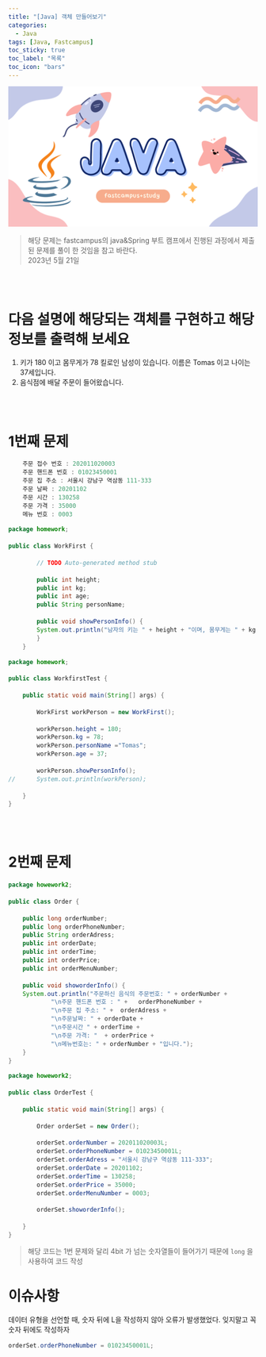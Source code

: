 ```yaml
---
title: "[Java] 객체 만들어보기"
categories:
  - Java
tags: [Java, Fastcampus]
toc_sticky: true
toc_label: "목록"
toc_icon: "bars"
---
```




![Untitled](https://github.com/solfany/solfany.github.io/blob/master/blog/fast-study.png?raw=true)

> 해당 문제는 fastcampus의 java&Spring 부트 캠프에서 진행된 과정에서 
제출된 문제를 풀이 한 것임을 참고 바란다. <br>
2023년 5월 21일
>   
 

<br>
<br>


# 다음 설명에 해당되는 객체를 구현하고 해당 정보를 출력해 보세요

1. 키가 180 이고 몸무게가 78 킬로인 남성이 있습니다. 이름은 Tomas 이고 나이는 37세입니다.
2. 음식점에 배달 주문이 들어왔습니다.


<br>
<br>


# 1번째 문제



```jsx
    주문 접수 번호 : 202011020003
    주문 핸드폰 번호 : 01023450001
    주문 집 주소 : 서울시 강남구 역삼동 111-333
    주문 날짜 : 20201102
    주문 시간 : 130258
    주문 가격 : 35000
    메뉴 번호 : 0003
```
    
    
```java
package homework;

public class WorkFirst {

		// TODO Auto-generated method stub
		
		public int height;
		public int kg;
		public int age;
		public String personName;
		
		public void showPersonInfo() {
		System.out.println("남자의 키는 " + height + "이며, 몸무게는 " + kg + "kg 이다. 그 남자의 이름은 " + personName + ". 나이는 " + age + "세 이다.");
		}
	}
```

```java
package homework;

public class WorkfirstTest {

	public static void main(String[] args) {

		WorkFirst workPerson = new WorkFirst();
		
		workPerson.height = 180;
		workPerson.kg = 78;
		workPerson.personName ="Tomas";
		workPerson.age = 37;
		
		workPerson.showPersonInfo();
//		System.out.println(workPerson);

	}
}
```


<br>
<br>

# 2번째 문제

  
```java
package howework2;

public class Order {
	
	public long orderNumber;
	public long orderPhoneNumber;
	public String orderAdress;
	public int orderDate;
	public int orderTime;
	public int orderPrice;
	public int orderMenuNumber;

	public void showorderInfo() {
	System.out.println("주문하신 음식의 주문번호: " + orderNumber +  
			"\n주문 핸드폰 번호 : " +   orderPhoneNumber + 
			"\n주문 집 주소: " +  orderAdress + 
			"\n주문날짜: " + orderDate + 
			"\n주문시간 " + orderTime + 
			"\n주문 가격: "  + orderPrice + 
			"\n메뉴번호는: " + orderNumber + "입니다.");   
	}
}
```

```java
package howework2;

public class OrderTest {

	public static void main(String[] args) {
		
		Order orderSet = new Order();
		
		orderSet.orderNumber = 202011020003L;
		orderSet.orderPhoneNumber = 01023450001L;
		orderSet.orderAdress = "서울시 강남구 역삼동 111-333";
		orderSet.orderDate = 20201102;
		orderSet.orderTime = 130258;
		orderSet.orderPrice = 35000;
		orderSet.orderMenuNumber = 0003;
		
		orderSet.showorderInfo();		
		
	}
}
```

> 해당 코드는 1번 문제와 달리 4bit 가 넘는 
숫자열들이 들어가기 때문에 `long`  을 사용하여 코드 작성
>


# 이슈사항 

데이터 유형을 선언할 때, 숫자 뒤에 L을 작성하지 않아 오류가
발생했었다. 
잊지말고 꼭 숫자 뒤에도 작성하자 

```java
orderSet.orderPhoneNumber = 01023450001L;

```